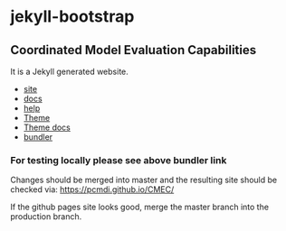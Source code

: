 jekyll-bootstrap
==========================

## Coordinated Model Evaluation Capabilities

It is a Jekyll generated website.
* [site](https://jekyllrb.com)
* [docs](https://jekyllrb.com/docs/home/)
* [help](https://jekyllrb.com/help/)
* [Theme](https://github.com/pages-themes/cayman)
* [Theme docs](https://jekyllrb.com/docs/themes/)
* [bundler](https://help.github.com/articles/setting-up-your-github-pages-site-locally-with-jekyll/)

### For testing locally please see above bundler link

Changes should be merged into master and the resulting site should be checked via: https://pcmdi.github.io/CMEC/

If the github pages site looks good, merge the master branch into the production branch.
